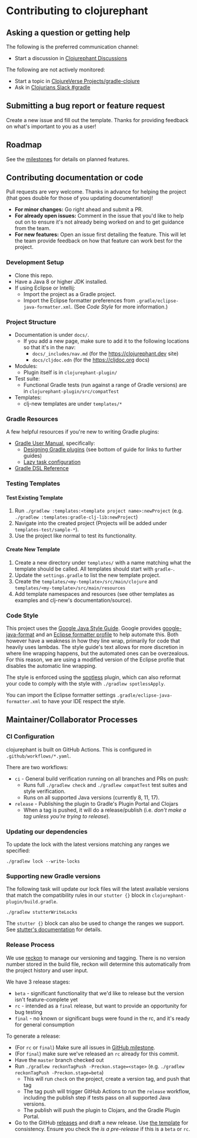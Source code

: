# Contributing to clojurephant

## Asking a question or getting help

The following is the preferred communication channel:

- Start a discussion in [Clojurephant Discussions](https://github.com/clojurephant/clojurephant/discussions)

The following are not actively monitored:

- Start a topic in [ClojureVerse Projects/gradle-clojure](https://clojureverse.org/c/projects/gradle-clojure)
- Ask in [Clojurians Slack #gradle](http://clojurians.net/)

## Submitting a bug report or feature request

Create a new issue and fill out the template. Thanks for providing feedback on what's important to you as a user!

## Roadmap

See the [milestones](https://github.com/clojurephant/clojurephant/milestones) for details on planned features.

## Contributing documentation or code

Pull requests are very welcome. Thanks in advance for helping the project (that goes double for those of you updating documentation)!

- **For minor changes:** Go right ahead and submit a PR.
- **For already open issues:** Comment in the issue that you'd like to help out on to ensure it's not already being worked on and to get guidance from the team.
- **For new features:** Open an issue first detailing the feature. This will let the team provide feedback on how that feature can work best for the project.

### Development Setup

- Clone this repo.
- Have a Java 8 or higher JDK installed.
- If using Eclipse or Intellij:
  - Import the project as a Gradle project.
  - Import the Eclipse formatter preferences from `.gradle/eclipse-java-formatter.xml`. (See _Code Style_ for more information.)

### Project Structure

- Documentation is under `docs/`.
  - If you add a new page, make sure to add it to the following locations so that it's in the nav:
    - `docs/_includes/nav.md` (for the https://clojurephant.dev site)
    - `docs/cljdoc.edn` (for the https://cljdoc.org docs)
- Modules:
  - Plugin itself is in `clojurephant-plugin/`
- Test suite:
  - Functional Gradle tests (run against a range of Gradle versions) are in `clojurephant-plugin/src/compatTest`
- Templates:
  - clj-new templates are under `templates/*`

### Gradle Resources

A few helpful resources if you're new to writing Gradle plugins:

- [Gradle User Manual](https://docs.gradle.org/current/userguide/userguide.html), specifically:
  - [Designing Gradle plugins](https://guides.gradle.org/designing-gradle-plugins/) (see bottom of guide for links to further guides)
  - [Lazy task configuration](https://docs.gradle.org/current/userguide/lazy_configuration.html)
- [Gradle DSL Reference](https://docs.gradle.org/current/dsl/)

### Testing Templates

#### Test Existing Template

1. Run `./gradlew :templates:<template project name>:newProject` (e.g. `./gradlew :templates:gradle-clj-lib:newProject`)
1. Navigate into the created project (Projects will be added under `templates-test/sample-*`).
1. Use the project like normal to test its functionality.

#### Create New Template

1. Create a new directory under `templates/` with a name matching what the template should be called. All templates should start with `gradle-`.
1. Update the `settings.gradle` to list the new template project.
1. Create the `templates/<my-template>/src/main/clojure` and `templates/<my-template>/src/main/resources`
1. Add template namespaces and resources (see other templates as examples and clj-new's documentation/source).

### Code Style

This project uses the [Google Java Style Guide](https://google.github.io/styleguide/javaguide.html). Google provides [google-java-format](https://github.com/google/google-java-format) and an [Eclipse formatter profile](https://github.com/google/styleguide/blob/gh-pages/eclipse-java-google-style.xml) to help automate this. Both however have a weakness in how they line wrap, primarily for code that heavily uses lambdas. The style guide's text allows for more discretion in where line wrapping happens, but the automated ones can be overzealous. For this reason, we are using a modified version of the Eclipse profile that disables the automatic line wrapping.

The style is enforced using the [spotless](https://github.com/diffplug/spotless) plugin, which can also reformat your code to comply with the style with `./gradlew spotlessApply`.

You can import the Eclipse formatter settings `.gradle/eclipse-java-formatter.xml` to have your IDE respect the style.

## Maintainer/Collaborator Processes

### CI Configuration

clojurephant is built on GitHub Actions. This is configured in `.github/workflows/*.yaml`.

There are two workflows:

- `ci` - General build verification running on all branches and PRs on push:
  - Runs full `./gradlew check` and `./gradlew compatTest` test suites and style verification.
  - Runs on all supported Java versions (currently 8, 11, 17).
- `release` - Publishing the plugin to Gradle's Plugin Portal and Clojars
  - When a tag is pushed, it will do a release/publish (i.e. _don't make a tag unless you're trying to release_).

### Updating our dependencies

To update the lock with the latest versions matching any ranges we specified:

```
./gradlew lock --write-locks
```

### Supporting new Gradle versions

The following task will update our lock files will the latest available versions that match the compatibility rules in our `stutter {}` block in `clojurephant-plugin/build.gradle`.

```
./gradlew stutterWriteLocks
```

The `stutter {}` block can also be used to change the ranges we support. See [stutter's documentation](https://github.com/ajoberstar/gradle-stutter) for details.

### Release Process

We use [reckon](https://github.com/ajoberstar/reckon) to manage our versioning and tagging. There is no version number stored in the build file, reckon will determine this automatically from the project history and user input.

We have 3 release stages:

- `beta` - significant functionality that we'd like to release but the version isn't feature-complete yet
- `rc` - intended as a `final` release, but want to provide an opportunity for bug testing
- `final` - no known or significant bugs were found in the rc, and it's ready for general consumption

To generate a release:

- (For `rc` or `final`) Make sure all issues in [GitHub milestone](https://github.com/clojurephant/clojurephant/milestones).
- (For `final`) make sure we've released an `rc` already for this commit.
- Have the `master` branch checked out
- Run `./gradlew reckonTagPush -Preckon.stage=<stage>` (e.g. `./gradlew reckonTagPush -Preckon.stage=beta`)
  - This will run `check` on the project, create a version tag, and push that tag
  - The tag push will trigger GitHub Actions to run the `release` workflow, including the publish step if tests pass on all supported Java versions.
  - The publish will push the plugin to Clojars, and the Gradle Plugin Portal.
- Go to the GitHub [releases](https://github.com/clojurephant/clojurephant/releases) and draft a new release. Use [the template](https://raw.githubusercontent.com/clojurephant/clojurephant/master/.github/RELEASE_TEMPLATE.md) for consistency. Ensure you check the _is a pre-release_ if this is a `beta` or `rc`.
